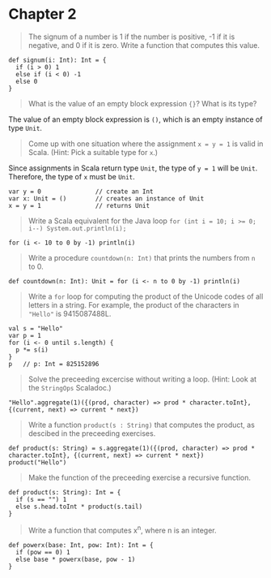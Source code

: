 # Chapter 2
> The signum of a number is 1 if the number is positive, -1 if it is negative, and 0 if it is zero. Write a function that computes this value.

```
def signum(i: Int): Int = {
  if (i > 0) 1
  else if (i < 0) -1
  else 0
}
```

> What is the value of an empty block expression `{}`? What is its type?

The value of an empty block expression is `()`, which is an empty instance of type `Unit`.

> Come up with one situation where the assignment `x = y = 1` is valid in Scala. (Hint: Pick a suitable type for `x`.)

Since assignments in Scala return type `Unit`, the type of `y = 1` will be `Unit`. Therefore, the type of `x` must be `Unit`.
```
var y = 0				// create an Int
var x: Unit = ()		// creates an instance of Unit
x = y = 1				// returns Unit
```

> Write a Scala equivalent for the Java loop `for (int i = 10; i >= 0; i--) System.out.println(i);`

`for (i <- 10 to 0 by -1) println(i)`

> Write a procedure `countdown(n: Int)` that prints the numbers from `n` to 0.

`def countdown(n: Int): Unit = for (i <- n to 0 by -1) println(i)`

> Write a `for` loop for computing the product of the Unicode codes of all letters in a string. For example, the product of the characters in `"Hello"` is 9415087488L.

```
val s = "Hello"
var p = 1
for (i <- 0 until s.length) {
  p *= s(i)
}
p	// p: Int = 825152896
```

> Solve the preceeding excercise without writing a loop. (Hint: Look at the `StringOps` Scaladoc.)

`"Hello".aggregate(1)({(prod, character) => prod * character.toInt}, {(current, next) => current * next})`

> Write a function `product(s : String)` that computes the product, as descibed in the preceeding exercises.

`def product(s: String) = s.aggregate(1)({(prod, character) => prod * character.toInt}, {(current, next) => current * next})
product("Hello")`

> Make the function of the preceeding exercise a recursive function.

```
def product(s: String): Int = {
  if (s == "") 1
  else s.head.toInt * product(s.tail)
}
```

> Write a function that computes x<sup>n</sup>, where n is an integer.

```
def powerx(base: Int, pow: Int): Int = {
  if (pow == 0) 1
  else base * powerx(base, pow - 1)
}
```